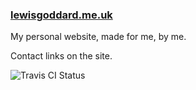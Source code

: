 ### [lewisgoddard.me.uk](https://lewisgoddard.me.uk/)

My personal website, made for me, by me.

Contact links on the site.

![Travis CI Status](https://travis-ci.org/lewisgoddard/lewisgoddard.me.uk.svg)

